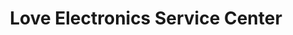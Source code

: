 ---
title: "Love Electronics Service Center"
url: /taytay/love-electronics-service-center/
shop: radiotechnics
---